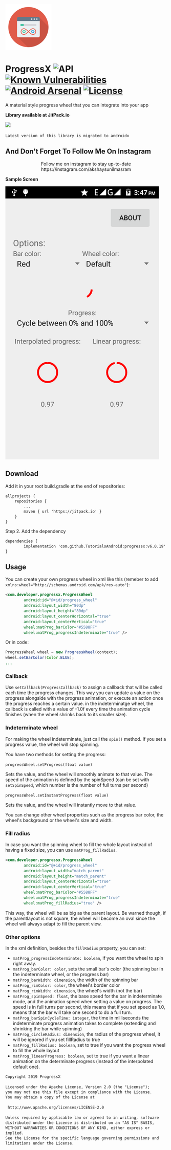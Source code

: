 ![](https://github.com/TutorialsAndroid/progressx/blob/master/sample/src/main/res/mipmap-xxhdpi/ic_launcher.png)

# ProgressX ![API](https://img.shields.io/badge/API-15%2B-brightgreen.svg?style=flat) [![Known Vulnerabilities](https://snyk.io/test/github/TutorialsAndroid/progressx/badge.svg?targetFile=library%2Fbuild.gradle)](https://snyk.io/test/github/TutorialsAndroid/progressx?targetFile=library%2Fbuild.gradle) [![Android Arsenal](https://img.shields.io/badge/Android%20Arsenal-ProgressX-orange.svg?style=flat-square)](https://android-arsenal.com/details/1/7589) [![License](https://img.shields.io/badge/License-Apache%202.0-blue.svg)](https://opensource.org/licenses/Apache-2.0)

A material style progress wheel that you can integrate into your app

**Library available at JitPack.io**

[![](https://jitpack.io/v/TutorialsAndroid/progressx.svg)](https://jitpack.io/#TutorialsAndroid/progressx)

`Latest version of this library is migrated to androidx`


## And Don't Forget To Follow Me On Instagram

<p align="center">Follow me on instagram to stay up-to-date https://instagram.com/akshaysunilmasram     
        

**Sample Screen**

![](https://github.com/TutorialsAndroid/progressx/blob/master/art/device-2019-03-23-154713.png)

## Download

Add it in your root build.gradle at the end of repositories:

	allprojects {
		repositories {
			...
			maven { url 'https://jitpack.io' }
		}
	}

Step 2. Add the dependency

	dependencies {
	        implementation 'com.github.TutorialsAndroid:progressx:v6.0.19'
	}

## Usage

You can create your own progress wheel in xml like this (remeber to add ```xmlns:wheel="http://schemas.android.com/apk/res-auto"```):

```xml
<com.developer.progressx.ProgressWheel
        android:id="@+id/progress_wheel"
        android:layout_width="80dp"
        android:layout_height="80dp"
        android:layout_centerHorizontal="true"
        android:layout_centerVertical="true"
        wheel:matProg_barColor="#5588FF"
        wheel:matProg_progressIndeterminate="true" />
```

Or in code:

```Java
ProgressWheel wheel = new ProgressWheel(context);
wheel.setBarColor(Color.BLUE);
...

```

### Callback

Use ```setCallback(ProgressCallback)``` to assign a callback that will be called each time the progress changes. This way you can update a value on the progress alongside with the progress animation, or execute an action once the progress reaches a certain value. in the indeterminatge wheel, the callback is called with a value of -1.0f every time the animation cycle finishes (when the wheel shrinks back to its smaller size).

### Indeterminate wheel

For making the wheel indeterminate, just call the ```spin()``` method. If you set a progress value, the wheel will stop spinning.

You have two methods for setting the progress:

```progressWheel.setProgress(float value)```

Sets the value, and the wheel will smoothly animate to that value. The speed of the animation is defined by the spinSpeed (can be set with ```setSpinSpeed```, which number is the number of full turns per second)

```progressWheel.setInstantProgress(float value)```

Sets the value, and the wheel will instantly move to that value.

You can change other wheel properties such as the progress bar color, the wheel's background or the wheel's size and width.

### Fill radius

In case you want the spinning wheel to fill the whole layout instead of having a fixed size, you can use ```matProg_fillRadius```.

```xml
<com.developer.progressx.ProgressWheel
        android:id="@+id/progress_wheel"
        android:layout_width="match_parent"
        android:layout_height="match_parent"
        android:layout_centerHorizontal="true"
        android:layout_centerVertical="true"
        wheel:matProg_barColor="#5588FF"
        wheel:matProg_progressIndeterminate="true"
        wheel:matProg_fillRadius="true" />
```

This way, the wheel will be as big as the parent layout. Be warned though, if the parentlayout is not square, the wheel will become an oval since the wheel will always adapt to fill the parent view.

### Other options

In the xml definition, besides the ```fillRadius``` property, you can set:

* `matProg_progressIndeterminate: boolean`, if you want the wheel to spin right away.
* `matProg_barColor: color`, sets the small bar's color (the spinning bar in the indeterminate wheel, or the progress bar)
* `matProg_barWidth: dimension`, the width of the spinning bar
* `matProg_rimColor: color`, the wheel's border color
* `matProg_rimWidth: dimension`, the wheel's width (not the bar)
* `matProg_spinSpeed: float`, the base speed for the bar in indeterminate mode, and the animation speed when setting a value on progress. The speed is in full turns per second, this means that if you set speed as 1.0, means that the bar will take one second to do a full turn.
* `matProg_barSpinCycleTime: integer`, the time in milliseconds the indeterminate progress animation takes to complete (extending and shrinking the bar while spinning)
* `matProg_circleRadius: dimension`, the radius of the progress wheel, it will be ignored if you set fillRadius to true
* `matProg_fillRadius: boolean`, set to true if you want the progress wheel to fill the whole layout
* `matProg_linearProgress: boolean`, set to true if you want a linear animation on the determinate progress (instead of the interpolated default one).

```
Copyright 2019 ProgressX

Licensed under the Apache License, Version 2.0 (the "License");
you may not use this file except in compliance with the License.
You may obtain a copy of the License at

 http://www.apache.org/licenses/LICENSE-2.0

Unless required by applicable law or agreed to in writing, software
distributed under the License is distributed on an "AS IS" BASIS,
WITHOUT WARRANTIES OR CONDITIONS OF ANY KIND, either express or implied.
See the License for the specific language governing permissions and
limitations under the License.
